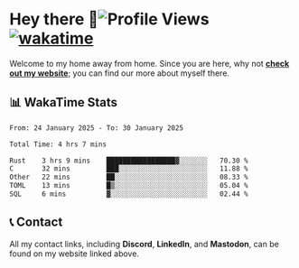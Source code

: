 # Hey there :wave:![Profile Views](https://komarev.com/ghpvc/?username=skifli) [![wakatime](https://wakatime.com/badge/user/b4317b02-0c6d-457b-82a4-a448b8a8d1df.svg)](https://wakatime.com/@b4317b02-0c6d-457b-82a4-a448b8a8d1df)

Welcome to my home away from home. Since you are here, why not [**check out my website**](https://skifli.github.io); you can find our more about myself there.

## 📊 WakaTime Stats

<!--START_SECTION:waka-->

```txt
From: 24 January 2025 - To: 30 January 2025

Total Time: 4 hrs 7 mins

Rust    3 hrs 9 mins    █████████████████▓░░░░░░░   70.30 %
C       32 mins         ███░░░░░░░░░░░░░░░░░░░░░░   11.88 %
Other   22 mins         ██░░░░░░░░░░░░░░░░░░░░░░░   08.33 %
TOML    13 mins         █▒░░░░░░░░░░░░░░░░░░░░░░░   05.04 %
SQL     6 mins          ▓░░░░░░░░░░░░░░░░░░░░░░░░   02.44 %
```

<!--END_SECTION:waka-->

## 📞 Contact

All my contact links, including **Discord**, **LinkedIn**, and **Mastodon**, can be found on my website linked above.
